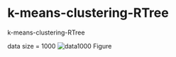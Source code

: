 # k-means-clustering-RTree
k-means-clustering-RTree

data size = 1000
![data1000 Figure](https://github.com/garbi23/k-means-clustering-RTree/assets/12784670/b49f6c9e-637a-441a-a9b5-dd2024e91fe3)

